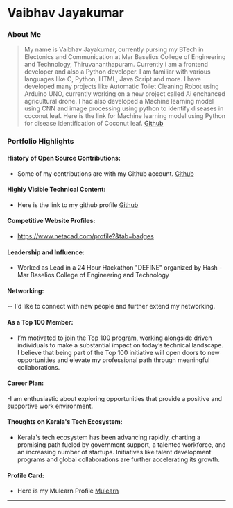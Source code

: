 # Vaibhav Jayakumar

### About Me

> My name is Vaibhav Jayakumar, currently pursing my BTech in Electonics and Communication at Mar Baselios College of Engineering and Technology, Thiruvananthapuram. Currently i am a frontend developer and also a Python developer. I am familiar with various languages like C, Python, HTML, Java Script and more. 
I have developed many projects like Automatic Toilet Cleaning Robot using Arduino UNO, currently working on a new project called Ai enchanced agricultural drone. I had also developed a Machine learning model using CNN and image processing using python to identify diseases in coconut leaf. Here is the link for Machine learning model using Python for disease identification of Coconut leaf. [Github](https://github.com/speedypail/Coconut-Leaf-Disease-Identification-using-CNN)


### Portfolio Highlights


#### History of Open Source Contributions:

- Some of my contributions are with my Github account.
[Github](https://github.com/speedypail)


#### Highly Visible Technical Content:

- Here is the link to my github profile [Github](https://github.com/speedypail)

#### Competitive Website Profiles:

- https://www.netacad.com/profile?&tab=badges

#### Leadership and Influence:

- Worked as Lead in a 24 Hour Hackathon "DEFINE" organized by Hash - Mar Baselios College of Engineering and Technology

#### Networking:

-- I'd like to connect with new people and further extend my networking.

#### As a Top 100 Member:

- I’m motivated to join the Top 100 program, working alongside driven individuals to make a substantial impact on today’s technical landscape. I believe that being part of the Top 100 initiative will open doors to new opportunities and elevate my professional path through meaningful collaborations.

#### Career Plan:

-I am enthusiastic about exploring opportunities that provide a positive and supportive work environment.

#### Thoughts on Kerala's Tech Ecosystem:

- Kerala's tech ecosystem has been advancing rapidly, charting a promising path fueled by government support, a talented workforce, and an increasing number of startups. Initiatives like talent development programs and global collaborations are further accelerating its growth.

#### Profile Card:
- Here is my Mulearn Profile [Mulearn](https://app.mulearn.org/dashboard/profile)


---

